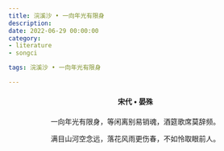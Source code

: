```yaml
---
title: 浣溪沙 • 一向年光有限身
description:
date: 2022-06-29 00:00:00
category:
- literature
- songci

tags: 浣溪沙 • 一向年光有限身

---
```


<div id="poem-author">
    宋代 • 晏殊
</div>
<div id="poem-body">
<p class="poem-paragraph">一向年光有限身，等闲离别易销魂，酒筵歌席莫辞频。</p>
<p class="poem-paragraph">满目山河空念远，落花风雨更伤春，不如怜取眼前人。</p>

</div>

<style>

#poem-author {
    width: 100%;
    text-align: center;
    margin: 20px 0;
    font-weight: bold;
}
#poem-body {
    width: 100%;
    text-align: center;
}
.poem-paragraph {
    font-family: "仿宋"
}

</style>